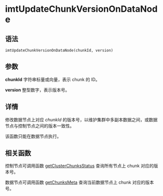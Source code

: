 # imtUpdateChunkVersionOnDataNode

## 语法

`imtUpdateChunkVersionOnDataNode(chunkId, version)`

## 参数

**chunkId** 字符串标量或向量，表示 chunk 的 ID。

**version** 整型数字，表示版本号。

## 详情

修改数据节点上对应 *chunkId*
的版本号，以维护集群中多副本数据之间，或数据节点与控制节点之间的版本一致性。

该函数只能在数据节点执行。

## 相关函数

控制节点可调用函数 [getClusterChunksStatus](../g/getClusterChunksStatus.html) 查询所有节点上 chunk 对应的版本号。

数据节点可调用函数 [getChunksMeta](../g/getChunksMeta.html) 查询当前数据节点上 chunk 对应的版本号。

